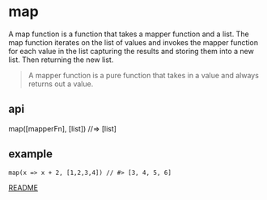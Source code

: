 # map

A map function is a function that takes a mapper function and a list. The map function iterates on the list of values and invokes the mapper function for each value in the list capturing the results and storing them into a new list. Then returning the new list.

> A mapper function is a pure function that takes in a value and always returns out a value.

## api

map([mapperFn], [list]) //=> [list]

## example

`map(x => x + 2, [1,2,3,4]) // #> [3, 4, 5, 6]`

[README](../../../README.md)
